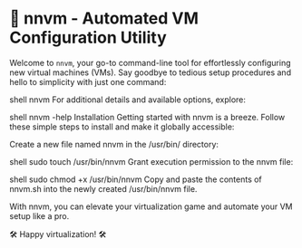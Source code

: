 # 🚀 nnvm - Automated VM Configuration Utility

Welcome to `nnvm`, your go-to command-line tool for effortlessly configuring new virtual machines (VMs). Say goodbye to tedious setup procedures and hello to simplicity with just one command:

shell
nnvm
For additional details and available options, explore:

shell
nnvm -help
Installation
Getting started with nnvm is a breeze. Follow these simple steps to install and make it globally accessible:

Create a new file named nnvm in the /usr/bin/ directory:

shell
sudo touch /usr/bin/nnvm
Grant execution permission to the nnvm file:

shell
sudo chmod +x /usr/bin/nnvm
Copy and paste the contents of nnvm.sh into the newly created /usr/bin/nnvm file.

With nnvm, you can elevate your virtualization game and automate your VM setup like a pro.

🛠️ Happy virtualization! 🛠️
